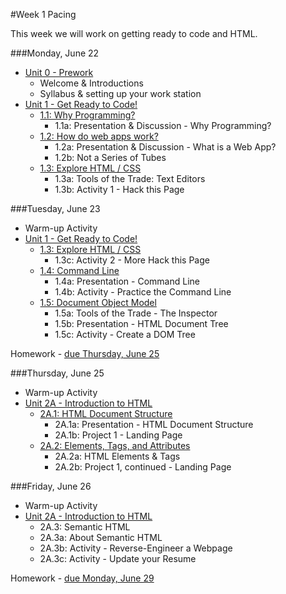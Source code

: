 #Week 1 Pacing

This week we will work on getting ready to code and HTML.

###Monday, June 22

- [Unit 0 - Prework](https://github.com/fma2/pcp-intro-web-development/blob/master/units/0-prework.md)
	- Welcome & Introductions
	- Syllabus & setting up your work station
- [Unit 1 - Get Ready to Code!](https://github.com/fma2/pcp-intro-web-development/blob/master/units/1-get-ready-to-code.md)
	- [1.1: Why Programming?](https://github.com/fma2/pcp-intro-web-development/blob/master/units/1-get-ready-to-code.md#11-whyprogramming)
		- 1.1a: Presentation & Discussion - Why Programming?
	- [1.2: How do web apps work?](https://github.com/fma2/pcp-intro-web-development/blob/master/units/1-get-ready-to-code.md#12-webapps)
		- 1.2a: Presentation & Discussion - What is a Web App?
		- 1.2b: Not a Series of Tubes 
	- [1.3: Explore HTML / CSS](https://github.com/fma2/pcp-intro-web-development/blob/master/units/1-get-ready-to-code.md#13-explore)
		- 1.3a: Tools of the Trade: Text Editors
		- 1.3b: Activity 1 - Hack this Page

###Tuesday, June 23

- Warm-up Activity
- [Unit 1 - Get Ready to Code!](https://github.com/fma2/pcp-intro-web-development/blob/master/units/1-get-ready-to-code.md)
	- [1.3: Explore HTML / CSS](https://github.com/fma2/pcp-intro-web-development/blob/master/units/1-get-ready-to-code.md#13-explore)
		- 1.3c: Activity 2 - More Hack this Page
	- [1.4: Command Line](https://github.com/fma2/pcp-intro-web-development/blob/master/units/1-get-ready-to-code.md#14-commandline)
		- 1.4a: Presentation - Command Line
		- 1.4b: Activity - Practice the Command Line
	- [1.5: Document Object Model](https://github.com/fma2/pcp-intro-web-development/blob/master/units/1-get-ready-to-code.md#15-dom)
		- 1.5a: Tools of the Trade - The Inspector
		- 1.5b: Presentation - HTML Document Tree
		- 1.5c: Activity - Create a DOM Tree

Homework - [due Thursday, June 25](https://github.com/fma2/pcp-intro-web-development/blob/master/assignments/homework-week1.md#due-thursday-june-25th)

###Thursday, June 25

- Warm-up Activity
- [Unit 2A - Introduction to HTML](https://github.com/fma2/pcp-intro-web-development/blob/master/units/2A-introhtml.md)
	- [2A.1: HTML Document Structure](https://github.com/fma2/pcp-intro-web-development/blob/master/units/2A-introhtml.md#2A1-html-document-structure)
		- 2A.1a: Presentation - HTML Document Structure
		- 2A.1b: Project 1 - Landing Page
	- [2A.2: Elements, Tags, and Attributes](https://github.com/fma2/pcp-intro-web-development/blob/master/units/2A-introhtml.md#2A2-elements)
		- 2A.2a: HTML Elements & Tags
		- 2A.2b: Project 1, continued - Landing Page

###Friday, June 26

- Warm-up Activity
- [Unit 2A - Introduction to HTML](https://github.com/fma2/pcp-intro-web-development/blob/master/units/2A-introhtml.md#2A3-semantic)
	- 2A.3: Semantic HTML
	- 2A.3a: About Semantic HTML
	- 2A.3b: Activity - Reverse-Engineer a Webpage
	- 2A.3c: Activity - Update your Resume

Homework - [due Monday, June 29](https://github.com/fma2/pcp-intro-web-development/blob/master/assignments/homework-week1.md#due-monday-june-29th)
